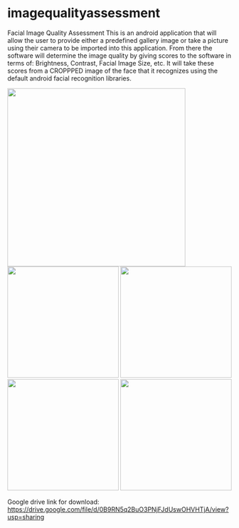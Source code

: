 # imagequalityassessment
Facial Image Quality Assessment
This is an android application that will allow the user to provide either a predefined gallery image or take a picture using their camera to be imported into this application. From there the software will determine the image quality by giving scores to the software in terms of: Brightness, Contrast, Facial Image Size, etc. It will take these scores from a CROPPPED image of the face that it recognizes using the default android facial recognition libraries.

<img src="https://github.com/matthewcaro/imagequalityassessment/blob/master/pics/1.jpg" width="400">
<img src="https://github.com/matthewcaro/imagequalityassessment/blob/master/pics/2.png" width="250">

<img src="https://github.com/matthewcaro/imagequalityassessment/blob/master/pics/7.png" width="250">
<img src="https://github.com/matthewcaro/imagequalityassessment/blob/master/pics/8.png" width="250">
<img src="https://github.com/matthewcaro/imagequalityassessment/blob/master/pics/9.png" width="250">

Google drive link for download: https://drive.google.com/file/d/0B9RN5q2BuO3PNjFJdUswOHVHTjA/view?usp=sharing
